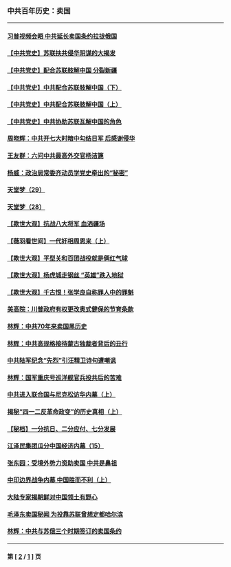 ### 中共百年历史：卖国
---
#### [习普视频会晤 中共延长卖国条约拉拢俄国](../../pages/nf1176117/n13060971.md?09180430) 
#### [【中共党史】苏联扶共侵华阴谋的大揭发](../../pages/nf1176117/n13056050.md?09180430) 
#### [【中共党史】配合苏联肢解中国 分裂新疆](../../pages/nf1176117/n13040700.md?09180430) 
#### [【中共党史】中共配合苏联肢解中国（下）](../../pages/nf1176117/n13035660.md?09180430) 
#### [【中共党史】中共配合苏联肢解中国（上）](../../pages/nf1176117/n13030262.md?09180430) 
#### [【中共党史】中共协助苏联瓦解中国的角色](../../pages/nf1176117/n13018109.md?09180430) 
#### [周晓辉：中共开七大时暗中勾结日军 后感谢侵华](../../pages/nf1176117/n12921960.md?09180430) 
#### [王友群：六问中共最高外交官杨洁篪](../../pages/nf1176117/n12836495.md?09180430) 
#### [杨威：政治局常委齐动员学党史牵出的“秘密”](../../pages/nf1176117/n12764642.md?09180430) 
#### [天堂梦（29）](../../pages/nf1176117/n12408465.md?09180430) 
#### [天堂梦（28）](../../pages/nf1176117/n12408309.md?09180430) 
#### [【欺世大观】抗战八大将军 血洒疆场](../../pages/nf1176117/n12357044.md?09180430) 
#### [【薇羽看世间】一代奸相周恩来（上）](../../pages/nf1176117/n12401109.md?09180430) 
#### [【欺世大观】平型关和百团战役就是俩红气球](../../pages/nf1176117/n12359157.md?09180430) 
#### [【欺世大观】杨虎城走钢丝 “英雄”跌入地狱](../../pages/nf1176117/n12358840.md?09180430) 
#### [【欺世大观】千古恨！张学良自称罪人中的罪魁](../../pages/nf1176117/n12358629.md?09180430) 
#### [美高院：川普政府有权更改奥式健保的节育条款](../../pages/nf1176117/n12242171.md?09180430) 
#### [林辉：中共70年来卖国黑历史](../../pages/nf1176117/n11552181.md?09180430) 
#### [林辉：中共高规格接待蒙古独裁者背后的丑行](../../pages/nf1176117/n11225005.md?09180430) 
#### [中共陆军纪念“先烈”引汪精卫诗句遭嘲讽](../../pages/nf1176117/n11153345.md?09180430) 
#### [林辉：国军重庆号巡洋舰官兵投共后的苦难](../../pages/nf1176117/n10997801.md?09180430) 
#### [中共进入联合国与尼克松访华内幕（上）](../../pages/nf1176117/n10138788.md?09180430) 
#### [揭秘“四一二反革命政变”的历史真相（上）](../../pages/nf1176117/n9996650.md?09180430) 
#### [【秘档】一分抗日、二分应付、七分发展](../../pages/nf1176117/n9331484.md?09180430) 
#### [江泽民集团瓜分中国经济内幕（15）](../../pages/nf1176117/n9268584.md?09180430) 
#### [张东园：受境外势力资助卖国 中共是鼻祖](../../pages/nf1176117/n9272480.md?09180430) 
#### [中印边界战争内幕 中国胜而不利（上）](../../pages/nf1176117/n9252458.md?09180430) 
#### [大陆专家揭朝鲜对中国领土有野心](../../pages/nf1176117/n9074056.md?09180430) 
#### [毛泽东卖国秘闻 为投靠苏联曾想定都哈尔滨](../../pages/nf1176117/n9058631.md?09180430) 
#### [林辉：中共与苏俄三个时期签订的卖国条约](../../pages/nf1176117/n9036062.md?09180430) 

---
#### 第 [ [2](./2.md?09180430) / [1](./1.md?09180430) ] 页
